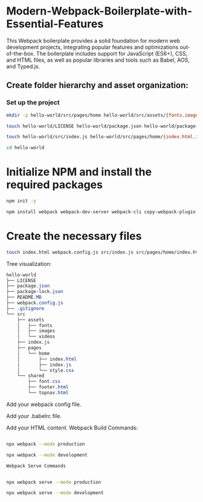 # Modern-Webpack-Boilerplate-with-Essential-Features

This Webpack boilerplate provides a solid foundation for modern web development projects, integrating popular features and optimizations out-of-the-box. The boilerplate includes support for JavaScript (ES6+), CSS, and HTML files, as well as popular libraries and tools such as Babel, AOS, and Typed.js.

## Create folder hierarchy and asset organization:

### Set up the project

```sh
mkdir -p hello-world/src/pages/home hello-world/src/assets/{fonts,images,videos} hello-world/src/shared
```
```sh
touch hello-world/LICENSE hello-world/package.json hello-world/package-lock.json hello-world/README.MD hello-world/webpack.config.js hello-world/.gitignore
```
```sh
touch hello-world/src/index.js hello-world/src/pages/home/{index.html,index.js,style.css} hello-world/src/shared/{font.css,footer.html,topnav.html}
```
```sh
cd hello-world
```

# Initialize NPM and install the required packages
```sh
npm init -y
```
```sh
npm install webpack webpack-dev-server webpack-cli copy-webpack-plugin html-webpack-plugin mini-css-extract-plugin css-loader sass-loader sass file-loader url-loader image-minimizer-webpack-plugin imagemin imagemin-gifsicle imagemin-jpegtran imagemin-optipng imagemin-svgo terser-webpack-plugin bootstrap bootstrap-icons aos typed.js --save-dev
```
# Create the necessary files
```sh
touch index.html webpack.config.js src/index.js src/pages/home/index.html src/pages/home/index.js src/pages/home/style.css
```
Tree visualization:

```css
hello-world
├── LICENSE
├── package.json
├── package-lock.json
├── README.MD
├── webpack.config.js
├── .gitignore
└── src
    ├── assets
    │   ├── fonts
    │   ├── images
    │   └── videos
    ├── index.js
    ├── pages
    │   └── home
    │       ├── index.html
    │       ├── index.js
    │       └── style.css
    └── shared
        ├── font.css
        ├── footer.html
        └── topnav.html
```

Add your webpack config file.

Add your .babelrc file.

Add your HTML content.
Webpack Build Commands:

```sh

npx webpack --mode production

npx webpack --mode development

Webpack Serve Commands
```
```sh

npx webpack serve --mode production

npx webpack serve --mode development

```
